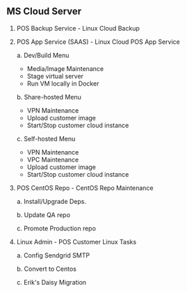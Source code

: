 MS Cloud Server
---------------
1. POS Backup Service -	Linux Cloud Backup

2. POS App Service (SAAS) - Linux Cloud POS App Service

   a. Dev/Build Menu

      - Media/Image Maintenance
      - Stage virtual server
      - Run VM locally in Docker

   b. Share-hosted Menu

      - VPN Maintenance
      - Upload customer image
      - Start/Stop customer cloud instance

   c. Self-hosted Menu

      - VPN Maintenance
      - VPC Maintenance
      - Upload customer image
      - Start/Stop customer cloud instance

3. POS CentOS Repo - CentOS Repo Maintenance

   a. Install/Upgrade Deps.

   b. Update QA repo

   c. Promote Production repo

4. Linux Admin - POS Customer Linux Tasks

   a. Config Sendgrid SMTP

   b. Convert to Centos

   c. Erik's Daisy Migration

